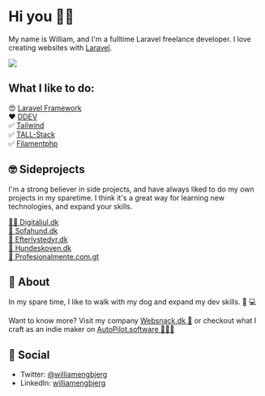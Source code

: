 # Hi you 👋🏼

My name is William, and I'm a fulltime Laravel freelance developer. I love creating websites with [Laravel](https://github.com/laravel).


![](https://github-readme-stats.vercel.app/api?username=williamengbjerg&theme=dark&show_icons=true&count_private=true)


## What I like to do: 

😍 [Laravel Framework](https://github.com/laravel) <br>
❤️ [DDEV](https://www.ddev.com/) <br>
✅ [Tailwind](https://github.com/tailwindlabs) <br>
✅ [TALL-Stack](https://tallstack.dev) <br>
✅ [Filamentphp](https://filamentphp.com) <br>



## 🤓 Sideprojects 

I'm a strong believer in side projects, and have always liked to do my own projects in my sparetime. I think it's a great way for learning new technologies, and expand your skills.

[🎅🏻 Digitaljul.dk](https://digitaljul.dk) <br>
[🐶 Sofahund.dk](https://sofahund.dk) <br>
[🚨 Efterlystedyr.dk](https://efterlystedyr.dk) <br>
[🌳 Hundeskoven.dk](https://hundeskoven.dk) <br>
[🧠 Profesionalmente.com.gt](https://profesionalmente.com.gt) <br>



## 🥷 About

In my spare time, I like to walk with my dog and expand my dev skills. 🐶 💻

Want to know more? Visit my company [Websnack.dk 🚀](https://websnack.dk) or checkout what I craft as an indie maker on [AutoPilot.software 🧑🏻‍💻](https://autopilot.software) 


## 🍺 Social

- Twitter: [@williamengbjerg](https://twitter.com/williamengbjerg)
- LinkedIn: [williamengbjerg](https://www.linkedin.com/in/williamengbjerg/)
